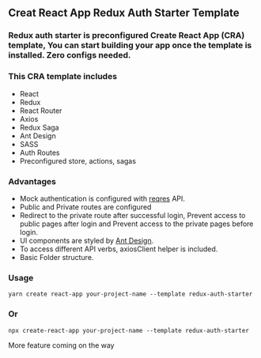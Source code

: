 ## Creat React App Redux Auth Starter Template

### Redux auth starter is preconfigured Create React App (CRA) template, You can start building your app once the template is installed. Zero configs needed.

### This CRA template includes
 - React
 - Redux
 - React Router
 - Axios
 - Redux Saga
 - Ant Design
 - SASS
 - Auth Routes
 - Preconfigured store, actions, sagas 

### Advantages
- Mock authentication is configured with [reqres](https://reqres.in/) API.
- Public and Private routes are configured
- Redirect to the private route after successful login, Prevent access to public pages after login and Prevent access to the private pages before login.
- UI components are styled by [Ant Design](https://ant.design/).
- To access different API verbs, axiosClient helper is included.
- Basic Folder structure.

### Usage

```
yarn create react-app your-project-name --template redux-auth-starter
```
### Or

```
npx create-react-app your-project-name --template redux-auth-starter
```

More feature coming on the way

